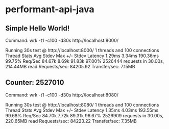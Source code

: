 # performant-api-java


## Simple Hello World!

Command: wrk -t1 -c100 -d30s http://localhost:8000/

Running 30s test @ http://localhost:8000/
  1 threads and 100 connections
  Thread Stats   Avg      Stdev     Max   +/- Stdev
    Latency     1.29ms    3.34ms 190.36ms   99.75%
    Req/Sec    84.67k     8.69k   91.83k    97.00%
  2526444 requests in 30.00s, 214.44MB read
Requests/sec:  84205.92
Transfer/sec:      7.15MB


## Counter: 2527010


Command:  wrk -t1 -c100 -d30s http://localhost:8080/

Running 30s test @ http://localhost:8080/
  1 threads and 100 connections
  Thread Stats   Avg      Stdev     Max   +/- Stdev
    Latency     1.35ms    4.03ms 193.55ms   99.68%
    Req/Sec    84.70k     7.72k   89.31k    96.67%
  2526909 requests in 30.00s, 220.65MB read
Requests/sec:  84223.22
Transfer/sec:      7.35MB


